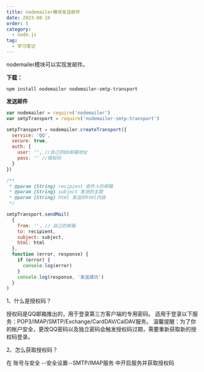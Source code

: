 ```yaml
---
title: nodemailer模块发送邮件
date: 2023-08-16
order: 5
category:
  - node.js
tag:
  - 学习笔记
---
```


nodemailer模块可以实现发邮件。

<!-- more -->

**下载：**

`npm install nodemailer nodemailer-smtp-transport`

**发送邮件**

```js
var nodemailer = require('nodemailer')
var smtpTransport = require('nodemailer-smtp-transport')

smtpTransport = nodemailer.createTransport({
  service: 'QQ',
  secure: true,
  auth: {
    user: '', //自己的QQ邮箱地址
    pass: '' //授权码
  }
})

/**
 * @param {String} recipient 收件人的邮箱
 * @param {String} subject 发送的主题
 * @param {String} html 发送的html内容
 */

smtpTransport.sendMail(
  {
    from: '', // 自己的邮箱
    to: recipient,
    subject: subject,
    html: html
  },
  function (error, response) {
    if (error) {
      console.log(error)
    }
    console.log(response, '发送成功')
  }
)
```

1、什么是授权码？

授权码是QQ邮箱推出的，用于登录第三方客户端的专用密码。
适用于登录以下服务：POP3/IMAP/SMTP/Exchange/CardDAV/CalDAV服务。
温馨提醒：为了你的帐户安全，更改QQ密码以及独立密码会触发授权码过期，需要重新获取新的授权码登录。

2、怎么获取授权码？

在 账号与安全 --安全设置--SMTP/IMAP服务 中开启服务并获取授权码

